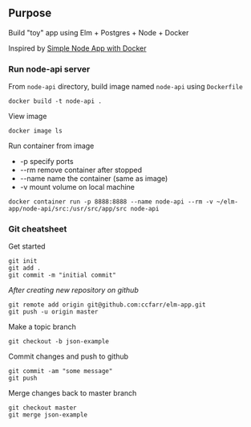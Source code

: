 ## Purpose

Build "toy" app using Elm + Postgres + Node + Docker  

Inspired by [Simple Node App with Docker](https://github.com/codeschool/WatchUsBuild-SimpleNodeAppWithDocker.git)

### Run node-api server

From `node-api` directory, build image named `node-api` using `Dockerfile`
```
docker build -t node-api .
```

View image
```
docker image ls
```

Run container from image
* -p specify ports
* --rm remove container after stopped
* --name name the container (same as image)
* -v mount volume on local machine
```
docker container run -p 8888:8888 --name node-api --rm -v ~/elm-app/node-api/src:/usr/src/app/src node-api
```

### Git cheatsheet

Get started
```
git init
git add .
git commit -m "initial commit"
```

*After creating new repository on github*
```
git remote add origin git@github.com:ccfarr/elm-app.git
git push -u origin master
```

Make a topic branch
```
git checkout -b json-example
```

Commit changes and push to github
```
git commit -am "some message"
git push
```

Merge changes back to master branch
```
git checkout master
git merge json-example
```
